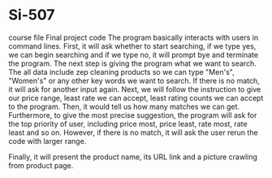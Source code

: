 # Si-507
course file
Final project code The program basically interacts with users in command lines. First, it will ask whether to start searching, if we type yes, we can begin searching and if we type no, it will prompt bye and terminate the program. The next step is giving the program what we want to search. The all data include zep cleaning products so we can type "Men's", "Women's" or any other key words we want to search. If there is no match, it will ask for another input again. Next, we will follow the instruction to give our price range, least rate we can accept, least rating counts we can accept to the program. Then, it would tell us how many matches we can get. Furthermore, to give the most precise suggestion, the program will ask for the top priority of user, including price most, price least, rate most, rate least and so on. However, if there is no match, it will ask the user rerun the code with larger range.

Finally, it will present the product name, its URL link and a picture crawling from product page.
